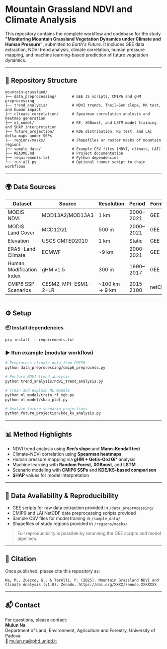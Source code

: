 # Mountain Grassland NDVI and Climate Analysis

This repository contains the complete workflow and codebase for the study **"Monitoring Mountain Grassland Vegetation Dynamics under Climate and Human Pressure"**, submitted to *Earth's Future*. It includes GEE data extraction, NDVI trend analysis, climate correlation, human pressure mapping, and machine learning-based prediction of future vegetation dynamics.

---

## 📁 Repository Structure

```
mountain-grassland/
├── data_preprocessing/       # GEE JS scripts, CMIP6 and gHM preprocessing
├── trend_analysis/           # NDVI trends, Theil–Sen slope, MK test, and human impact
├── climate_correlation/      # Spearman correlation analysis and heatmap generation
├── ml_model/                 # RF, XGBoost, and LSTM model training and SHAP interpretation
├── future_projection/        # KDE distribution, KS test, and LAI delta maps under SSPs
├── regions/masks/            # Shapefiles or raster masks of mountain regions
├── sample_data/              # Example CSV files (NDVI, climate, LAI)
├── README.md                 # Project documentation
├── requirements.txt          # Python dependencies
└── run_all.py                # Optional runner script to chain workflows
```

---

## 🌍 Data Sources

| Dataset | Source | Resolution | Period | Format |
|--------|--------|------------|--------|--------|
| MODIS NDVI | MOD13A2/MOD13A3 | 1 km | 2000–2021 | GEE |
| MODIS Land Cover | MCD12Q1 | 500 m | 2000–2021 | GEE |
| Elevation | USGS GMTED2010 | 1 km | Static | GEE |
| ERA5-Land Climate | ECMWF | ~9 km | 2000–2021 | GEE |
| Human Modification Index | gHM v1.5 | 300 m | 1990–2017 | GEE |
| CMIP6 SSP Scenarios | CESM2, MPI-ESM1-2-LR | ~100 km → 9 km | 2015–2100 | netCDF |

---

## ⚙️ Setup

### 📦 Install dependencies
```bash
pip install -r requirements.txt
```

### ▶️ Run example (modular workflow)
```bash
# Preprocess climate data from CMIP6
python data_preprocessing/cmip6_preprocess.py

# Perform NDVI trend analysis
python trend_analysis/ndvi_trend_analysis.py

# Train and explain ML models
python ml_model/train_rf_xgb.py
python ml_model/shap_plot.py

# Analyze future scenario projections
python future_projection/kde_ks_analysis.py
```

---

## 📊 Method Highlights

- NDVI trend analysis using **Sen’s slope** and **Mann–Kendall test**
- Climate–NDVI correlation using **Spearman heatmaps**
- Human pressure mapping via **gHM + Getis-Ord Gi*** analysis
- Machine learning with **Random Forest**, **XGBoost**, and **LSTM**
- Scenario modeling with **CMIP6 SSPs** and **KDE/KS-based comparison**
- **SHAP** values for model interpretation

---

## 🔁 Data Availability & Reproducibility

- GEE scripts for raw data extraction provided in `/data_preprocessing/`
- CMIP6 and LAI NetCDF data preprocessing scripts provided
- Sample CSV files for model training in `/sample_data/`
- Shapefiles of study regions provided in `/regions/masks/`

> Full reproducibility is possible by rerunning the GEE scripts and model pipelines.

---

## 📄 Citation

Once published, please cite this repository as:

```
Na, M., Zuecco, G., & Tarolli, P. (2025). Mountain Grassland NDVI and Climate Analysis (v1.0). Zenodo. https://doi.org/XXXX/zenodo.XXXXXXX
```

---

## 📬 Contact

For questions, please contact:  
**Mulun Na**  
Department of Land, Environment, Agriculture and Forestry, University of Padova  
📧 mulun.na@phd.unipd.it  
